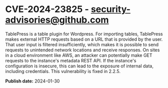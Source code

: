 # CVE-2024-23825 - security-advisories@github.com

TablePress is a table plugin for Wordpress. For importing tables, TablePress makes external HTTP requests based on a URL that is provided by the user. That user input is filtered insufficiently, which makes it is possible to send requests to unintended network locations and receive responses. On sites in a cloud environment like AWS, an attacker can potentially make GET requests to the instance's metadata REST API. If the instance's configuration is insecure, this can lead to the exposure of internal data, including credentials. This vulnerability is fixed in 2.2.5.

**Publish date:** 2024-01-30
